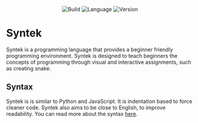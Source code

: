 <div align="center">
  <img src="https://img.shields.io/travis/com/SebastiaanYN/Syntek.svg?style=for-the-badge" alt="Build" />
  <img src="https://img.shields.io/github/languages/top/SebastiaanYN/Syntek.svg?colorB=blue&style=for-the-badge" alt="Language" />
  <img src="https://img.shields.io/github/package-json/v/SebastiaanYN/Syntek.svg?colorB=Orange&style=for-the-badge" alt="Version" />
</div>

# Syntek
Syntek is a programming language that provides a beginner friendly programming environment. Syntek is designed to teach beginners the concepts of programming through visual and interactive assignments, such as creating snake.

## Syntax
Syntek is is similar to Python and JavaScript. It is indentation based to force cleaner code. Syntek also aims to be close to English, to improve readability. You can read more about the syntax [here](https://github.com/SebastiaanYN/Syntek/tree/master/syntax).
